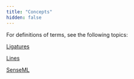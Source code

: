 ```yaml
---
title: "Concepts"
hidden: false
---
```


For definitions of terms, see the following topics: 

[Ligatures](doc:concepts#ligatures)

[Lines](doc:concepts#lines)

[SenseML](doc:concepts#senseml)



